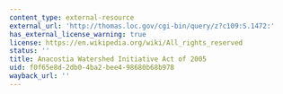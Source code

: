 ```yaml
---
content_type: external-resource
external_url: 'http://thomas.loc.gov/cgi-bin/query/z?c109:S.1472:'
has_external_license_warning: true
license: https://en.wikipedia.org/wiki/All_rights_reserved
status: ''
title: Anacostia Watershed Initiative Act of 2005
uid: f0f65e8d-2db0-4ba2-bee4-98680b68b978
wayback_url: ''
---
```

